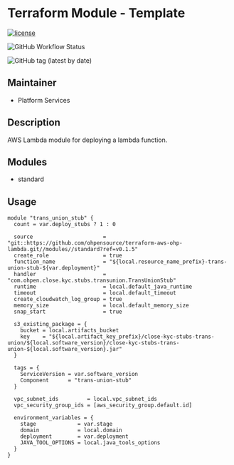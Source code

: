 # Terraform Module - Template


[![license](https://img.shields.io/badge/License-Apache%202.0-blue.svg)](https://opensource.org/licenses/Apache-2.0)

![GitHub Workflow Status](https://img.shields.io/github/workflow/status/ohpensource/terraform-aws-ohp-lambda/continuous-delivery)

![GitHub tag (latest by date)](https://img.shields.io/github/v/tag/ohpensource/terraform-aws-ohp-lambda)

## Maintainer

* Platform Services

## Description

AWS Lambda module for deploying a lambda function.

## Modules

* standard

## Usage

```hcl
module "trans_union_stub" {
  count = var.deploy_stubs ? 1 : 0

  source                      = "git::https://github.com/ohpensource/terraform-aws-ohp-lambda.git//modules//standard?ref=v0.1.5"
  create_role                 = true
  function_name               = "${local.resource_name_prefix}-trans-union-stub-${var.deployment}"
  handler                     = "com.ohpen.close.kyc.stubs.transunion.TransUnionStub"
  runtime                     = local.default_java_runtime
  timeout                     = local.default_timeout
  create_cloudwatch_log_group = true
  memory_size                 = local.default_memory_size
  snap_start                  = true

  s3_existing_package = {
    bucket = local.artifacts_bucket
    key    = "${local.artifact_key_prefix}/close-kyc-stubs-trans-union/${local.software_version}/close-kyc-stubs-trans-union-${local.software_version}.jar"
  }

  tags = {
    ServiceVersion = var.software_version
    Component      = "trans-union-stub"
  }

  vpc_subnet_ids         = local.vpc_subnet_ids
  vpc_security_group_ids = [aws_security_group.default.id]

  environment_variables = {
    stage             = var.stage
    domain            = local.domain
    deployment        = var.deployment
    JAVA_TOOL_OPTIONS = local.java_tools_options
  }
}

```